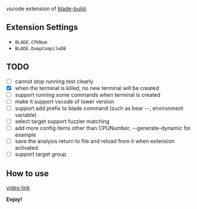 
vscode extension of [blade-build](https://github.com/chen3feng/blade-build).

## Extension Settings

* `BLADE.CPUNum`
* `BLADE.DumpCompileDB`

## TODO

- [ ] cannot stop running test clearly
- [x] when the terminal is killed, no new terminal will be created
- [ ] support running some commands when terminal is created
- [ ] make it support vscode of lower version
- [ ] support add prefix to blade command (such as bear --, environment variable)
- [ ] select target support fuzzier matching
- [ ] add more config items other than CPUNumber, --generate-dynamic for example
- [ ] save the analysis return to file and reload from it when extension activated
- [ ] support target group

## How to use

[video link](https://www.bilibili.com/video/BV1EN41117Gj)

**Enjoy!**
